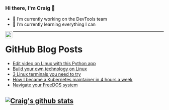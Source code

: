 ### Hi there, I'm Craig 👋

<!--
**CraigTeelFugro/CraigTeelFugro** is a ✨ _special_ ✨ repository because its `README.md` (this file) appears on your GitHub profile.

Here are some ideas to get you started:
-->

- 🔭 I’m currently working on the DevTools team
- 🌱 I’m currently learning everything I can

[<img align="left" alt="Craig Teel | LinkedIn" width="22px" src="https://cdn.jsdelivr.net/npm/simple-icons@v3/icons/linkedin.svg" />][linkedin]

---

# GitHub Blog Posts

<!-- BLOG-POST-LIST:START -->
- [Edit video on Linux with this Python app](https://opensource.com/article/21/2/linux-python-video)
- [Build your own technology on Linux](https://opensource.com/article/21/2/linux-technology)
- [3 Linux terminals you need to try](https://opensource.com/article/21/2/linux-terminals)
- [How I became a Kubernetes maintainer in 4 hours a week](https://opensource.com/article/21/2/kubernetes-maintainer)
- [Navigate your FreeDOS system](https://opensource.com/article/21/2/freedos-dir)
<!-- BLOG-POST-LIST:END -->

## [![Craig's github stats](https://github-readme-stats.vercel.app/api?username=craigteelfugro)](https://github.com/anuraghazra/github-readme-stats)


[linkedin]: https://linkedin.com/in/craig-teel-b8786771
